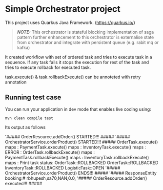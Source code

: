 # Simple Orchestrator project

This project uses Quarkus Java Framework. (https://quarkus.io/)

> **_NOTE:_**  This orchestrator is stateful blocking implementation of saga pattern further enhancement to this orchestrator is externalise state from orchestrator and integrate with persistent queue (e.g. rabit mq or kafka)

It created workflow with set of ordered task and tries to execute task in a sequence.
If any task fails it stops the execution for rest of the task and tries to execute rollback for executed task.

task.execute() & task.rollbackExecute() can be annoteted with retry annotation

## Running test case

You can run your application in dev mode that enables live coding using:
```shell script
mvn clean compile test 
```
Its output as follows

'##### OrderResource.addOrder() STARTED!!!  #####
'##### OrchestratorService.orderProduct() STARTED!!!  #####
OrderTask.execute() maps :
PaymentTask.execute() maps :
InventoryTask.execute() maps :
ERROR :
OrderTask.rollbackExecute() maps :
PaymentTask.rollbackExecute() maps :
InventoryTask.rollbackExecute() maps :
Print task status:
OrderTask::ROLLBACKED
OrderTask::ROLLBACKED
InventoryTask::ROLLBACKED
LogisticTask::OPEN
'##### OrchestratorService.orderProduct() ENDS!!!  #####
'##### ResponseEntity booking:#
rbhupesh,sa70,NAN,0.0,
'##### OrderResource.addOrder() executed!!!  #####


